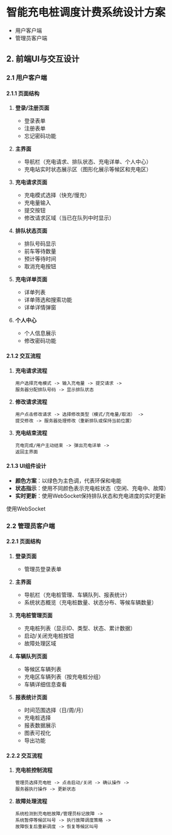 

# 智能充电桩调度计费系统设计方案

- 用户客户端
- 管理员客户端

## 2. 前端UI与交互设计

### 2.1 用户客户端

#### 2.1.1 页面结构
1. **登录/注册页面**
   - 登录表单
   - 注册表单
   - 忘记密码功能

2. **主界面**
   - 导航栏（充电请求、排队状态、充电详单、个人中心）
   - 充电站实时状态展示区（图形化展示等候区和充电区）

3. **充电请求页面**
   - 充电模式选择（快充/慢充）
   - 充电量输入
   - 提交按钮
   - 修改请求区域（当已在队列中时显示）

4. **排队状态页面**
   - 排队号码显示
   - 前车等待数量
   - 预计等待时间
   - 取消充电按钮

5. **充电详单页面**
   - 详单列表
   - 详单筛选和搜索功能
   - 详单详情弹窗

6. **个人中心**
   - 个人信息展示
   - 修改密码功能

#### 2.1.2 交互流程
1. **充电请求流程**
   ```
   用户选择充电模式 -> 输入充电量 -> 提交请求 -> 
   服务器分配排队号码 -> 显示排队状态
   ```

2. **修改请求流程**
   ```
   用户点击修改请求 -> 选择修改类型（模式/充电量/取消） -> 
   提交修改 -> 服务器处理修改（重新排队或保持当前位置）
   ```

3. **充电结束流程**
   ```
   充电完成/用户主动结束 -> 弹出充电详单 -> 
   返回主界面
   ```

#### 2.1.3 UI组件设计
- **颜色方案**：以绿色为主色调，代表环保和电能
- **状态指示**：使用不同颜色表示充电桩状态（空闲、充电中、故障）
- **实时更新**：使用WebSocket保持排队状态和充电进度的实时更新


使用WebSocket
### 2.2 管理员客户端

#### 2.2.1 页面结构
1. **登录页面**
   - 管理员登录表单

2. **主界面**
   - 导航栏（充电桩管理、车辆队列、报表统计）
   - 系统状态概览（充电桩数量、状态分布、等候车辆数量）

3. **充电桩管理页面**
   - 充电桩列表（显示ID、类型、状态、累计数据）
   - 启动/关闭充电桩按钮
   - 故障处理区域

4. **车辆队列页面**
   - 等候区车辆列表
   - 充电区车辆列表（按充电桩分组）
   - 车辆详细信息查看

5. **报表统计页面**
   - 时间范围选择（日/周/月）
   - 充电桩选择
   - 报表数据展示
   - 图表可视化
   - 导出功能

#### 2.2.2 交互流程
1. **充电桩控制流程**
   ```
   管理员选择充电桩 -> 点击启动/关闭 -> 确认操作 -> 
   服务器执行操作 -> 更新状态
   ```

2. **故障处理流程**
   ```
   系统检测到充电桩故障/管理员标记故障 -> 
   系统暂停等候区叫号 -> 执行故障调度策略 ->
   故障恢复后重新调度 -> 恢复等候区叫号
   ```

